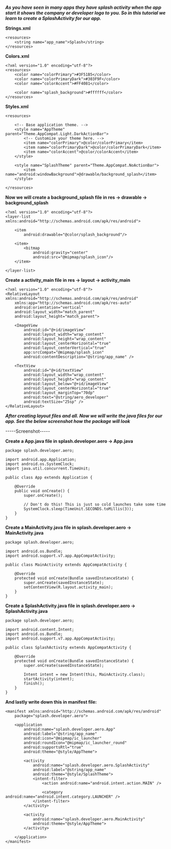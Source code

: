 ***As you have seen in many apps they have splash activity when the app start it shows the company or developer logo to you. So in this tutorial we learn to create a SplashActivity for our app.***

**Strings.xml**

    <resources>
        <string name="app_name">Splash</string>
    </resources>

**Colors.xml**

    <?xml version="1.0" encoding="utf-8"?>
    <resources>
        <color name="colorPrimary">#3F51B5</color>
        <color name="colorPrimaryDark">#303F9F</color>
        <color name="colorAccent">#FF4081</color>

        <color name="splash_background">#ffffff</color>
    </resources>

**Styles.xml**

    <resources>

        <!-- Base application theme. -->
        <style name="AppTheme" parent="Theme.AppCompat.Light.DarkActionBar">
            <!-- Customize your theme here. -->
            <item name="colorPrimary">@color/colorPrimary</item>
            <item name="colorPrimaryDark">@color/colorPrimaryDark</item>
            <item name="colorAccent">@color/colorAccent</item>
        </style>

        <style name="SplashTheme" parent="Theme.AppCompat.NoActionBar">
            <item name="android:windowBackground">@drawable/background_splash</item>
        </style>

    </resources>

**Now we will create a background_splash file in res -> drawable -> background_splash**

    <?xml version="1.0" encoding="utf-8"?>
    <layer-list xmlns:android="http://schemas.android.com/apk/res/android">

        <item
            android:drawable="@color/splash_background"/>

        <item>
            <bitmap
                android:gravity="center"
                android:src="@mipmap/splash_icon"/>
        </item>

    </layer-list>

**Create a activity_main file in res -> layout -> activity_main**

    <?xml version="1.0" encoding="utf-8"?>
    <RelativeLayout xmlns:android="http://schemas.android.com/apk/res/android"
        xmlns:app="http://schemas.android.com/apk/res-auto"
        android:orientation="vertical"
        android:layout_width="match_parent"
        android:layout_height="match_parent">

        <ImageView
            android:id="@+id/imageView"
            android:layout_width="wrap_content"
            android:layout_height="wrap_content"
            android:layout_centerHorizontal="true"
            android:layout_centerVertical="true"
            app:srcCompat="@mipmap/splash_icon"
            android:contentDescription="@string/app_name" />

        <TextView
            android:id="@+id/textView"
            android:layout_width="wrap_content"
            android:layout_height="wrap_content"
            android:layout_below="@+id/imageView"
            android:layout_centerHorizontal="true"
            android:layout_marginTop="70dp"
            android:text="@string/aero_developer"
            android:textSize="25sp" />
    </RelativeLayout>
    
    
***After creating layout files and all. Now we will write the java files for our app. See the below screenshot how the package will look***

-----Screenshot-----

**Create a App.java file in splash.developer.aero -> App.java**
	
    package splash.developer.aero;

    import android.app.Application;
    import android.os.SystemClock;
    import java.util.concurrent.TimeUnit;

    public class App extends Application {

        @Override
        public void onCreate() {
            super.onCreate();

            // Don't do this! This is just so cold launches take some time
            SystemClock.sleep(TimeUnit.SECONDS.toMillis(3));
        }
    }

**Create a MainActivity.java file in splash.developer.aero -> MainActivity.java**

    package splash.developer.aero;

    import android.os.Bundle;
    import android.support.v7.app.AppCompatActivity;

    public class MainActivity extends AppCompatActivity {

        @Override
        protected void onCreate(Bundle savedInstanceState) {
            super.onCreate(savedInstanceState);
            setContentView(R.layout.activity_main);
        }
    }

**Create a SplashActivity.java file in splash.developer.aero -> SplashActivity.java**

    package splash.developer.aero;

    import android.content.Intent;
    import android.os.Bundle;
    import android.support.v7.app.AppCompatActivity;

    public class SplashActivity extends AppCompatActivity {

        @Override
        protected void onCreate(Bundle savedInstanceState) {
            super.onCreate(savedInstanceState);

            Intent intent = new Intent(this, MainActivity.class);
            startActivity(intent);
            finish();
        }
    }

**And lastly write down this in manifest file:**

    <manifest xmlns:android="http://schemas.android.com/apk/res/android"
        package="splash.developer.aero">

        <application
            android:name="splash.developer.aero.App"
            android:label="@string/app_name"
            android:icon="@mipmap/ic_launcher"
            android:roundIcon="@mipmap/ic_launcher_round"
            android:supportsRtl="true"
            android:theme="@style/AppTheme">

            <activity
                android:name="splash.developer.aero.SplashActivity"
                android:label="@string/app_name"
                android:theme="@style/SplashTheme">
                <intent-filter>
                    <action android:name="android.intent.action.MAIN" />

                    <category android:name="android.intent.category.LAUNCHER" />
                </intent-filter>
            </activity>

            <activity
                android:name="splash.developer.aero.MainActivity"
                android:theme="@style/AppTheme">
            </activity>

        </application>
    </manifest>
